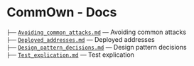 # CommOwn - Docs

`├──` [`Avoiding_common_attacks.md`](./docs/Avoiding_common_attacks.md) — Avoiding common attacks <br>
`├──` [`Deployed_addresses.md`](./docs/Deployed_addresses.md) — Deployed addresses<br>
`├──` [`Design_pattern_decisions.md`](./docs/Design_pattern_decisions.md) — Design pattern decisions<br>
`├──` [`Test_explication.md`](./docs/Test_explication.md) — Test explication<br>
